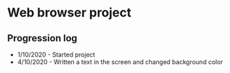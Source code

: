 # Web browser project

## Progression log

- 1/10/2020 - Started project
- 4/10/2020 - Written a text in the screen and changed background color
